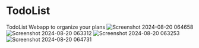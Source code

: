 # TodoList
TodoList Webapp to organize your plans
![Screenshot 2024-08-20 064658](https://github.com/user-attachments/assets/46a4b4da-c835-4fe9-8e1a-0b2046b6966a)
![Screenshot 2024-08-20 063312](https://github.com/user-attachments/assets/bb03f323-7364-4e2b-bdad-5f169c849058)
![Screenshot 2024-08-20 063253](https://github.com/user-attachments/assets/3ee7f7bf-508c-4802-87bb-c9760264faad)
![Screenshot 2024-08-20 064731](https://github.com/user-attachments/assets/2a465d0d-1f86-4df4-96fa-c9d395641ba0)
